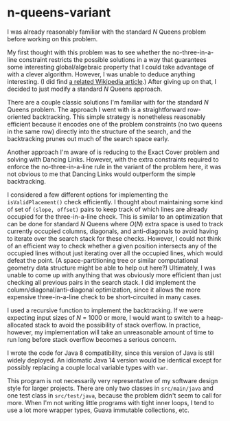 # n-queens-variant

I was already reasonably familiar with the standard _N_ Queens problem before working on this problem.

My first thought with this problem was to see whether the no-three-in-a-line constraint restricts the possible solutions in a way that guarantees some interesting global/algebraic property that I could take advantage of with a clever algorithm. However, I was unable to deduce anything interesting. (I did find [a related Wikipedia article](https://en.wikipedia.org/wiki/No-three-in-line_problem).) After giving up on that, I decided to just modify a standard _N_ Queens approach.

There are a couple classic solutions I'm familiar with for the standard _N_ Queens problem. The approach I went with is a straightforward row-oriented backtracking. This simple strategy is nonetheless reasonably efficient because it encodes one of the problem constraints (no two queens in the same row) directly into the structure of the search, and the backtracking prunes out much of the search space early.

Another approach I'm aware of is reducing to the Exact Cover problem and solving with Dancing Links. However, with the extra constraints required to enforce the no-three-in-a-line rule in the variant of the problem here, it was not obvious to me that Dancing Links would outperform the simple backtracking.

I considered a few different options for implementing the `isValidPlacement()` check efficiently. I thought about maintaining some kind of set of `(slope, offset)` pairs to keep track of which lines are already occupied for the three-in-a-line check. This is similar to an optimization that can be done for standard _N_ Queens where _O_(_N_) extra space is used to track currently occupied columns, diagonals, and anti-diagonals to avoid having to iterate over the search stack for these checks. However, I could not think of an efficient way to check whether a given position intersects any of the occupied lines without just iterating over all the occupied lines, which would defeat the point. (A space-partitioning tree or similar computational geometry data structure might be able to help out here?) Ultimately, I was unable to come up with anything that was obviously more efficient than just checking all previous pairs in the search stack. I did implement the column/diagonal/anti-diagonal optimization, since it allows the more expensive three-in-a-line check to be short-circuited in many cases.

I used a recursive function to implement the backtracking. If we were expecting input sizes of _N_ = 1000 or more, I would want to switch to a heap-allocated stack to avoid the possibility of stack overflow. In practice, however, my implementation will take an unreasonable amount of time to run long before stack overflow becomes a serious concern.

I wrote the code for Java 8 compatibility, since this version of Java is still widely deployed. An idiomatic Java 14 version would be identical except for possibly replacing a couple local variable types with `var`.

This program is not necessarily very representative of my software design style for larger projects. There are only two classes in `src/main/java` and one test class in `src/test/java`, because the problem didn't seem to call for more. When I'm not writing little programs with tight inner loops, I tend to use a lot more wrapper types, Guava immutable collections, etc.
